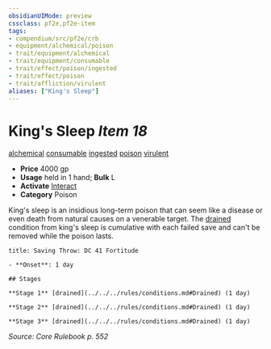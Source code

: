 ```yaml
---
obsidianUIMode: preview
cssclass: pf2e,pf2e-item
tags:
- compendium/src/pf2e/crb
- equipment/alchemical/poison
- trait/equipment/alchemical
- trait/equipment/consumable
- trait/effect/poison/ingested
- trait/effect/poison
- trait/affliction/virulent
aliases: ["King's Sleep"]
---
```

# King's Sleep *Item 18*  
[alchemical](alchemical.md)  [consumable](consumable.md)  [ingested](ingested.md)  [poison](rules/traits/poison.md)  [virulent](virulent.md)  

- **Price** 4000 gp
- **Usage** held in 1 hand; **Bulk** L
- **Activate** [Interact](interact.md)
- **Category** Poison

King's sleep is an insidious long-term poison that can seem like a disease or even death from natural causes on a venerable target. The [drained](conditions.md#Drained) condition from king's sleep is cumulative with each failed save and can't be removed while the poison lasts.

```ad-inline-affliction
title: Saving Throw: DC 41 Fortitude

- **Onset**: 1 day

## Stages

**Stage 1** [drained](../../../rules/conditions.md#Drained) (1 day)

**Stage 2** [drained](../../../rules/conditions.md#Drained) (1 day)

**Stage 3** [drained](../../../rules/conditions.md#Drained) (1 day)
```

*Source: Core Rulebook p. 552*
